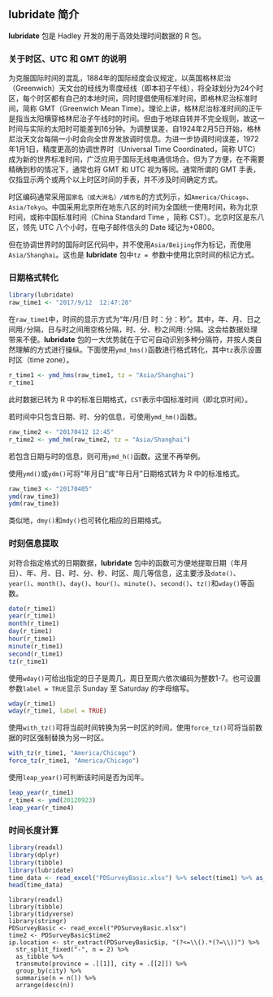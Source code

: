 ## **lubridate** 简介

**lubridate** 包是 Hadley 开发的用于高效处理时间数据的 R 包。

### 关于时区、UTC 和 GMT 的说明

为克服国际时间的混乱，1884年的国际经度会议规定，以英国格林尼治（Greenwich）天文台的经线为零度经线（即本初子午线），将全球划分为24个时区，每个时区都有自己的本地时间，同时提倡使用标准时间，即格林尼治标准时间，简称 GMT（Greenwich Mean Time）。理论上讲，格林尼治标准时间的正午是指当太阳横穿格林尼治子午线时的时间。但由于地球自转并不完全规则，故这一时间与实际的太阳时可能差到16分钟。为调整误差，自1924年2月5日开始，格林尼治天文台每隔一小时会向全世界发放调时信息。为进一步协调时间误差，1972年1月1日，精度更高的协调世界时（Universal Time Coordinated，简称 UTC）成为新的世界标准时间，广泛应用于国际无线电通信场合。但为了方便，在不需要精确到秒的情况下，通常也将 GMT 和 UTC 视为等同。通常所谓的 GMT 手表，仅指显示两个或两个以上时区时间的手表，并不涉及时间确定方式。

时区编码通常采用`国家名（或大洲名）/城市名`的方式列示，如`America/Chicago`、`Asia/Tokyo`。中国采用北京所在地东八区的时间为全国统一使用时间，称为北京时间，或称中国标准时间（China Standard Time ，简称 CST）。北京时区是东八区，领先 UTC 八个小时，在电子邮件信头的 Date 域记为+0800。

但在协调世界时的国际时区代码中，并不使用`Asia/Beijing`作为标记，而使用`Asia/Shanghai`。这也是 **lubridate** 包中`tz = `参数中使用北京时间的标记方式。

### 日期格式转化

```r
library(lubridate)
raw_time1 <- "2017/9/12  12:47:28"
```

在`raw_time1`中，时间的显示方式为“年/月/日 时：分：秒”。其中，年、月、日之间用`/`分隔，日与时之间用空格分隔，时、分、秒之间用`:`分隔。这会给数据处理带来不便。**lubridate** 包的一大优势就在于它可自动识别多种分隔符，并按人类自然理解的方式进行操纵。下面使用`ymd_hms()`函数进行格式转化，其中`tz`表示设置时区（time zone）。

```r
r_time1 <- ymd_hms(raw_time1, tz = "Asia/Shanghai")
r_time1
```
此时数据已转为 R 中的标准日期格式，`CST`表示中国标准时间（即北京时间）。


若时间中只包含日期、时、分的信息，可使用`ymd_hm()`函数。

```r
raw_time2 <- "20170412 12:45"
r_time2 <- ymd_hm(raw_time2, tz = "Asia/Shanghai")
```

若包含日期与时的信息，则可用`ymd_h()`函数。这里不再举例。

使用`ymd()`或`ydm()`可将“年月日”或“年日月”日期格式转为 R 中的标准格式。
```r
raw_time3 <- "20170405"
ymd(raw_time3)
ydm(raw_time3)
```
类似地，`dmy()`和`mdy()`也可转化相应的日期格式。


### 时刻信息提取

对符合指定格式的日期数据，**lubridate** 包中的函数可方便地提取日期（年月日）、年、月、日、时、分、秒、时区、周几等信息，这主要涉及`date()`、`year()`、`month()`、`day()`、`hour()`、`minute()`、`second()`、`tz()`和`wday()`等函数。

```r
date(r_time1)
year(r_time1)
month(r_time1)
day(r_time1)
hour(r_time1)
minute(r_time1)
second(r_time1)
tz(r_time1)
```

使用`wday()`可给出指定的日子是周几，周日至周六依次编码为整数1-7。也可设置参数`label = TRUE`显示 Sunday 至 Saturday 的字母缩写。

```r
wday(r_time1)
wday(r_time1, label = TRUE)
```

使用`with_tz()`可将当前时间转换为另一时区的时间，使用`force_tz()`可将当前数据的时区强制替换为另一时区。

```r
with_tz(r_time1, "America/Chicago")
force_tz(r_time1, "America/Chicago")
```

使用`leap_year()`可判断该时间是否为闰年。

```r
leap_year(r_time1)
r_time4 <- ymd(20120923)
leap_year(r_time4)
```


### 时间长度计算


```r
library(readxl)
library(dplyr)
library(tibble)
library(lubridate)
time_data <- read_excel("PDSurveyBasic.xlsx") %>% select(time1) %>% as_tibble() 
head(time_data)
```


```r, eval=FALSE
library(readxl)
library(tibble)
library(tidyverse)
library(stringr)
PDSurveyBasic <- read_excel("PDSurveyBasic.xlsx")
time2 <- PDSurveyBasic$time2
ip.location <- str_extract(PDSurveyBasic$ip, "(?<=\\().*(?=\\))") %>% 
  str_split_fixed("-", n = 2) %>%
  as_tibble %>%
  transmute(province = .[[1]], city = .[[2]]) %>% 
  group_by(city) %>% 
  summarise(n = n()) %>% 
  arrange(desc(n))
```



